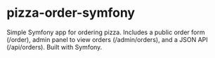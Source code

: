 # pizza-order-symfony
Simple Symfony app for ordering pizza. Includes a public order form (/order), admin panel to view orders (/admin/orders), and a JSON API (/api/orders). Built with Symfony.
